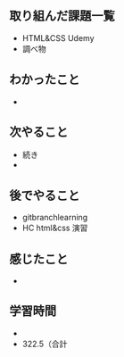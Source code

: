 ## 取り組んだ課題一覧
- HTML&CSS Udemy
- 調べ物
## わかったこと
- 
## 次やること
- 続き
-
## 後でやること
- gitbranchlearning
- HC html&css 演習
## 感じたこと
- 
## 学習時間
- 
- 322.5（合計